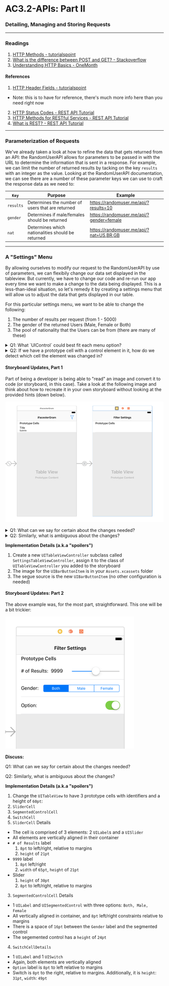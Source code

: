 # AC3.2-APIs: Part II 
### Detailing, Managing and Storing Requests
---
### Readings

1. [HTTP Methods - tutorialspoint](https://www.tutorialspoint.com/http/http_methods.htm)
2. [What is the difference between POST and GET? - Stackoverflow](http://stackoverflow.com/questions/3477333/what-is-the-difference-between-post-and-get)
3. [Understanding HTTP Basics - OneMonth](http://learn.onemonth.com/understanding-http-basics)

#### References

1. [HTTP Header Fields - tutorialspoint](https://www.tutorialspoint.com/http/http_header_fields.htm)
  - Note: this is to have for reference, there's much more info here than you need right now
2. [HTTP Status Codes - REST API Tutorial](http://www.restapitutorial.com/httpstatuscodes.html)
3. [HTTP Methods for RESTful Services - REST API Tutorial](http://www.restapitutorial.com/lessons/httpmethods.html)
4. [What is REST? - REST API Tutorial](http://www.restapitutorial.com/lessons/whatisrest.html)

---
### Parameterization of Requests

We've already taken a look at how to refine the data that gets returned from an API: the RandomUserAPI allows for parameters to be passed in with the URL to determine the information that is sent in a response. For example, we can limit the number of returned results by tacking on the key `results` with an integer as the value. Looking at the RandomUserAPI documentation, we can see there are a number of these parameter keys we can use to craft the response data as we need to:

|`Key`|Purpose|Example|
|---|---|---|
|`results`| Determines the number of users that are returned | https://randomuser.me/api/?results=10 |
|`gender`| Determines if male/females should be returned | https://randomuser.me/api/?gender=female |
|`nat`| Determines which nationalities should be returned | https://randomuser.me/api/?nat=US,BR,GB |

---
### A "Settings" Menu

By allowing ourselves to modify our request to the RandomUserAPI by use of parameters, we can flexibily change our data set displayed in the tableview. But currently, we have to change our code and re-run our app every time we want to make a change to the data being displayed. This is a less-than-ideal situation, so let's remedy it by creating a settings menu that will allow us to adjust the data that gets displayed in our table. 

For this particular settings menu, we want to be able to change the following:

1. The number of results per request (from 1 - 5000)
2. The gender of the returned Users (Male, Female or Both)
3. The pool of nationality that the Users can be from (there are many of these)

<details><summary>Q1: What `UIControl` could best fit each menu option?</summary>
There are different possible answers, but for our purposes a <code>UISlider, UISegmentedControl, and multiple UISwitch</code> (respectively) would satisfy what we need to accomplish. 
</details>

<details><summary>Q2: If we have a prototype cell with a control element in it, how do we detect which cell the element was changed in?</summary>
You'll need a few things (such as a way to index to keep track of the contents of each cell), but more importantly to detect events for a prototype cell that is going to appear multiple times, we'll need to subclass <code>UITableViewCell</code> and have it handle the event. 
</details>

#### Storyboard Updates, Part 1

Part of being a developer is being able to "read" an image and convert it to code (or storyboard, in this case). Take a look at the following image and think about how to recreate it in your own storyboard without looking at the provided hints (down below). 

![Updated Storyboard](./Images/updatedStoryboard.png)

<details><summary>Q1: What can we say for certain about the changes needed?</summary>
<ol>
  <li> A new table view controller is needed
  <li> There is one custom prototype cell in it
  <li> The view controller's title is "Filter Settings"
  <li> There is a new push segue from the UserTableViewController (how do we know this?)
  <li> There is a new bar button item on the navigation bar
 </ol>
</details>
<details><summary>Q2: Similarly, what is ambiguous about the changes?</summary>
<ol>
  <li> The purpose of the new button
  <li> The source of the image of the new button
  <li> The source for the segue (is it tapping the cell? is it the new button?)
  <li> The class of the tableviewcontroller (is it UITableViewController, or some subclass?)
</ol>
</details>

__Implementation Details (a.k.a "spoilers")__

1. Create a new `UITableViewController` subclass called `SettingsTableViewController`, assign it to the class of  `UITableViewController` you added to the storyboard
2. The image for the `UIBarButtonItem` is in your `Assets.xcassets` folder
3. The segue source is the new `UIBarButtonItem` (no other configuration is needed)

#### Storyboard Updates: Part 2

The above example was, for the most part, straightforward. This one will be a bit trickier:

![Updated Prototype Cells](./Images/updatedFilterCells.png)

__Discuss:__

Q1: What can we say for certain about the changes needed?

Q2: Similarly, what is ambiguous about the changes?

__Implementation Details (a.k.a "spoilers")__

1. Change the `UITableView` to have 3 prototype cells with identifiers and a height of `60pt`:
  1. `SliderCell`
  2. `SegmentedControlCell`
  3. `SwitchCell`
2. `SliderCell` Details
  - The cell is comprised of 3 elements: 2 `UILabel`s and a `UISlider`
  - All elements are vertically aligned in their container
  - `# of Results` label
     1. `8pt` to left/right, relative to margins
     2. `height` of `21pt`
  - `9999` label
     1. `8pt` left/right
     2. `width` of `65pt`, `height` of `21pt`
  - Slider
     1. `height` of `30pt`
     2. `8pt` to left/right, relative to margins
3. `SegmentedControlCell` Details
  - 1 `UILabel` and `UISegmentedControl` with three options: `Both, Male, Female`
  - All vertically aligned in container, and `8pt` left/right constraints relative to margins
  - There is a space of `16pt` between the `Gender` label and the segmented control
  - The segemented control has a `height` of `24pt`
4. `SwitchCellDetails`
  - 1 `UILabel` and 1 `UISwitch`
  - Again, both elements are vertically aligned
  - `Option` label is `8pt` to left relative to margins
  - Switch is `8pt` to the right, relative to margins. Additionally, it is `height`: `31pt`, `width`: `49pt` 

